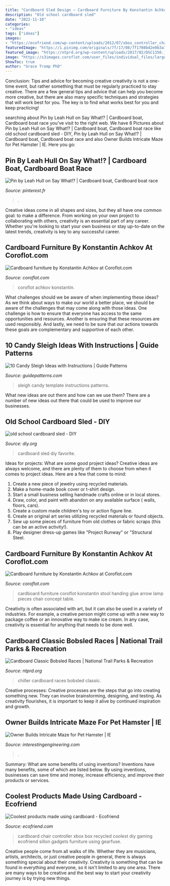 ```yaml
---
title: "Cardboard Sled Design ~ Cardboard Furniture By Konstantin Achkov At Coroflot.com"
description: "Old school cardboard sled"
date: "2022-11-10"
categories:
- "ideas"
tags: ["ideas"]
images:
- "https://ecofriend.com/wp-content/uploads/2012/07/xbox_controller_chair_made_from_recycled_cardboard_image_title_4hf7s.jpg"
featuredImage: "https://i.pinimg.com/originals/7f/17/08/7f1708bd2e0b3a73f1c880738daf520e.jpg"
featured_image: "https://ntprd.org/wp-content/uploads/2017/02/DSC1350.jpg"
image: "https://s3images.coroflot.com/user_files/individual_files/large_281042_UngkoYUEnV7Ao9QyV4pU5Ibvk.jpg"
ShowToc: true
author: "Grace Tromp PhD"
---
```



Conclusion: Tips and advice for becoming creative
creativity is not a one-time event, but rather something that must be regularly practiced to stay creative. There are a few general tips and advice that can help you become more creative, but there are also many specific techniques and strategies that will work best for you. The key is to find what works best for you and keep practicing!

	

		
searching about Pin by Leah Hull on Say What!? | Cardboard boat, Cardboard boat race you've visit to the right web. We have 8 Pictures about Pin by Leah Hull on Say What!? | Cardboard boat, Cardboard boat race like old school cardboard sled - DIY, Pin by Leah Hull on Say What!? | Cardboard boat, Cardboard boat race and also Owner Builds Intricate Maze for Pet Hamster | IE. Here you go:
		
    
## Pin By Leah Hull On Say What!? | Cardboard Boat, Cardboard Boat Race

<img loading=lazy src="https://i.pinimg.com/originals/7f/17/08/7f1708bd2e0b3a73f1c880738daf520e.jpg" onerror="this.onerror=null;this.src='https://tse2.mm.bing.net/th?id=OIP.6pxeD8U57kDHO5Z3MslBAgHaFj&amp;pid=15.1';" alt="Pin by Leah Hull on Say What!? | Cardboard boat, Cardboard boat race">

_Source: pinterest.fr_

>. 

	

Creative ideas come in all shapes and sizes, but they all have one common goal: to make a difference. From working on your own project to collaborating with others, creativity is an essential part of any career. Whether you're looking to start your own business or stay up-to-date on the latest trends, creativity is key to any successful career.

    
## Cardboard Furniture By Konstantin Achkov At Coroflot.com

<img loading=lazy src="https://s3images.coroflot.com/user_files/individual_files/original_281042_B_QCcMdxa9SJIqBy7Qimguo3Q.jpg" onerror="this.onerror=null;this.src='https://tse3.mm.bing.net/th?id=OIP.cAIKaaSr38-GDZBev2d3mQHaFj&amp;pid=15.1';" alt="Cardboard furniture by Konstantin Achkov at Coroflot.com">

_Source: coroflot.com_

>coroflot achkov konstantin. 

	

What challenges should we be aware of when implementing these ideas?
As we think about ways to make our world a better place, we should be aware of the challenges that may come along with those ideas. One challenge is how to ensure that everyone has access to the same opportunities and resources. Another is ensuring that these resources are used responsibly. And lastly, we need to be sure that our actions towards these goals are complementary and supportive of each other.

    
## 10 Candy Sleigh Ideas With Instructions | Guide Patterns

<img loading=lazy src="https://www.guidepatterns.com/wp-content/uploads/2016/01/Candy-Sleigh-Template.jpg" onerror="this.onerror=null;this.src='https://tse2.mm.bing.net/th?id=OIP.nJe1pVZck96xDwfzpzEojgHaFj&amp;pid=15.1';" alt="10 Candy Sleigh Ideas with Instructions | Guide Patterns">

_Source: guidepatterns.com_

>sleigh candy template instructions patterns. 

	

What new ideas are out there and how can we use them?
There are a number of new ideas out there that could be used to improve our businesses.

    
## Old School Cardboard Sled - DIY

<img loading=lazy src="https://d28y5daoc1t3a7.cloudfront.net/c1/3f61499a69bbf3bce84995c241fe1a/IMAG0325.jpg" onerror="this.onerror=null;this.src='https://tse1.mm.bing.net/th?id=OIP.LCL_mZzGAbYJF0h-sVydJgHaE8&amp;pid=15.1';" alt="old school cardboard sled - DIY">

_Source: diy.org_

>cardboard sled diy favorite. 

	

Ideas for projects: What are some good project ideas?
Creative ideas are always welcome, and there are plenty of them to choose from when it comes to project ideas. Here are a few that come to mind: 
1. Create a new piece of jewelry using recycled materials.
2. Make a home-made book cover or t-shirt design.
3. Start a small business selling handmade crafts online or in local stores.
4. Draw, color, and paint with abandon on any available surface ( walls, floors, cars).
5. Create a custom made children's toy or action figure line. 
6. Create an original art series utilizing recycled materials or found objects.
7. Sew up some pieces of furniture from old clothes or fabric scraps (this can be an active activity!). 
8. Play designer dress-up games like "Project Runway" or "Structural Steel.

    
## Cardboard Furniture By Konstantin Achkov At Coroflot.com

<img loading=lazy src="https://s3images.coroflot.com/user_files/individual_files/large_281042_UngkoYUEnV7Ao9QyV4pU5Ibvk.jpg" onerror="this.onerror=null;this.src='https://tse3.mm.bing.net/th?id=OIP.fcqL1bV7b1-3q75yndJWSgHaJ4&amp;pid=15.1';" alt="Cardboard furniture by Konstantin Achkov at Coroflot.com">

_Source: coroflot.com_

>cardboard furniture coroflot konstantin stool handing glue arrow lamp pieces chair concept table. 

	

Creativity is often associated with art, but it can also be used in a variety of industries. For example, a creative person might come up with a new way to package coffee or an innovative way to make ice cream. In any case, creativity is essential for anything that needs to be done well.

    
## Cardboard Classic Bobsled Races | National Trail Parks &amp; Recreation

<img loading=lazy src="https://ntprd.org/wp-content/uploads/2017/02/DSC1350.jpg" onerror="this.onerror=null;this.src='https://tse2.mm.bing.net/th?id=OIP.3R_E7X_qyEIxh1A3cglQ3QHaE6&amp;pid=15.1';" alt="Cardboard Classic Bobsled Races | National Trail Parks &amp; Recreation">

_Source: ntprd.org_

>chiller cardboard races bobsled classic. 

	

Creative processes:
Creative processes are the steps that go into creating something new. They can involve brainstorming, designing, and testing. As creativity flourishes, it is important to keep it alive by continued inspiration and growth.

    
## Owner Builds Intricate Maze For Pet Hamster | IE

<img loading=lazy src="https://inteng-storage.s3.amazonaws.com/img/iev/9lwjByYYwE/sizes/header-hamster_md.jpg" onerror="this.onerror=null;this.src='https://tse3.mm.bing.net/th?id=OIP.7ByHxy8cgEuTz-EqwR2fzwHaEK&amp;pid=15.1';" alt="Owner Builds Intricate Maze for Pet Hamster | IE">

_Source: interestingengineering.com_

>. 

	

Summary: What are some benefits of using inventions?
Inventions have many benefits, some of which are listed below. By using inventions, businesses can save time and money, increase efficiency, and improve their products or services.

    
## Coolest Products Made Using Cardboard - Ecofriend

<img loading=lazy src="https://ecofriend.com/wp-content/uploads/2012/07/xbox_controller_chair_made_from_recycled_cardboard_image_title_4hf7s.jpg" onerror="this.onerror=null;this.src='https://tse4.mm.bing.net/th?id=OIP.FM_ZjxHz9epjIyWgv54ORgHaEs&amp;pid=15.1';" alt="Coolest products made using cardboard - Ecofriend">

_Source: ecofriend.com_

>cardboard chair controller xbox box recycled coolest diy gaming ecofriend sillon gadgets furniture using gearfuse. 

	

Creative people come from all walks of life. Whether they are musicians, artists, architects, or just creative people in general, there is always something special about their creativity. Creativity is something that can be found in everything and everyone, so it isn't limited to any one area. There are many ways to be creative and the best way to start your creativity journey is by trying new things.

